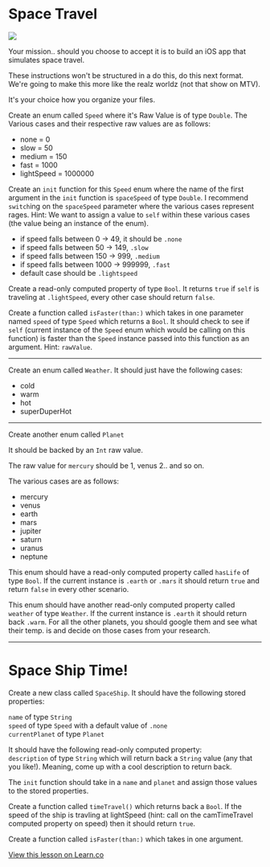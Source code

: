 # Space Travel

![](http://i.imgur.com/VnpPsFO.jpg)

Your mission.. should you choose to accept it is to build an iOS app that simulates space travel.

These instructions won't be structured in a do this, do this next format. We're going to make this more like the realz worldz (not that show on MTV).

It's your choice how you organize your files.

Create an enum called `Speed` where it's Raw Value is of type `Double`. The Various cases and their respective raw values are as follows:

* none = 0
* slow = 50
* medium = 150
* fast = 1000
* lightSpeed = 1000000

Create an `init` function for this `Speed` enum where the name of the first argument in the `init` function is `spaceSpeed` of type `Double`. I recommend `switch`ing on the `spaceSpeed` parameter where the various cases represent rages. Hint: We want to assign a value to `self` within these various cases (the value being an instance of the enum).

* if speed falls between 0 -> 49, it should be `.none`
* if speed falls between 50 -> 149, `.slow`
* if speed falls between 150 -> 999, `.medium`
* if speed falls between 1000 -> 999999, `.fast`
* default case should be `.lightspeed`

Create a read-only computed property of type `Bool`. It returns `true` if `self` is traveling at `.lightSpeed`, every other case should return `false`.

Create a function called `isFaster(than:)` which takes in one parameter named `speed` of type `Speed` which returns a `Bool`. It should check to see if `self` (current instance of the `Speed` enum which would be calling on this function) is faster than the `Speed` instance passed into this function as an argument. Hint: `rawValue`.

---

Create an enum called `Weather`. It should just have the following cases:

* cold
* warm
* hot
* superDuperHot

---

Create another enum called `Planet`

It should be backed by an `Int` raw value.

The raw value for `mercury` should be 1, venus 2.. and so on.

The various cases are as follows:
* mercury
* venus
* earth
* mars
* jupiter
* saturn
* uranus
* neptune

This enum should have a read-only computed property called `hasLife` of type `Bool`. If the current instance is `.earth` or `.mars` it should return `true` and return `false` in every other scenario.

This enum should have another read-only computed property called `weather` of type `Weather`. If the current instance is `.earth` it should return back `.warm`. For all the other planets, you should google them and see what their temp. is and decide on those cases from your research.

---

# Space Ship Time!

Create a new class called `SpaceShip`. It should have the following stored properties:

`name` of type `String`  
`speed` of type `Speed` with a default value of `.none`  
`currentPlanet` of type `Planet`

It should have the following read-only computed property:  
`description` of type `String` which will return back a `String` value (any that you like!). Meaning, come up with a cool description to return back.

The `init` function should take in a `name` and `planet` and assign those values to the stored properties.

Create a function called `timeTravel()` which returns back a `Bool`. If the speed of the ship is travling at lightSpeed (hint: call on the camTimeTravel computed property on speed) then it should return `true`.

Create a function called `isFaster(than:)` which takes in one argument.


<a href='https://learn.co/lessons/TimeTravelLab' data-visibility='hidden'>View this lesson on Learn.co</a>
